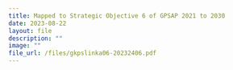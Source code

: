 ```yaml
---
title: Mapped to Strategic Objective 6 of GPSAP 2021 to 2030
date: 2023-08-22
layout: file
description: ""
image: ""
file_url: /files/gkpslinka06-20232406.pdf
---
```

